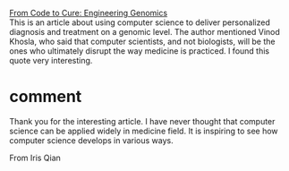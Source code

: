 [From Code to Cure: Engineering Genomics](https://www.wired.com/insights/2013/06/from-code-to-cure-engineering-genomics/)<br/>
This is an article about using computer science to deliver personalized diagnosis and treatment on a genomic level. The author mentioned Vinod Khosla, who said that computer scientists, and not biologists, will be the ones who ultimately disrupt the way medicine is practiced. I found this quote very interesting.

# comment <br/>
Thank you for the interesting article. I have never thought that computer science can be applied widely in medicine field. It is inspiring to see how computer science develops in various ways.<br/>

From Iris Qian